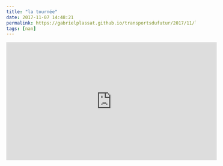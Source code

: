 ```yaml
---
title: "la tournée"
date: 2017-11-07 14:48:21
permalink: https://gabrielplassat.github.io/transportsdufutur/2017/11/la-tournee.html
tags: [nan]
---
```


<iframe width="560" height="315" src="https://www.youtube.com/embed/qSW0smU-lIY" frameborder="0" allowfullscreen></iframe>
